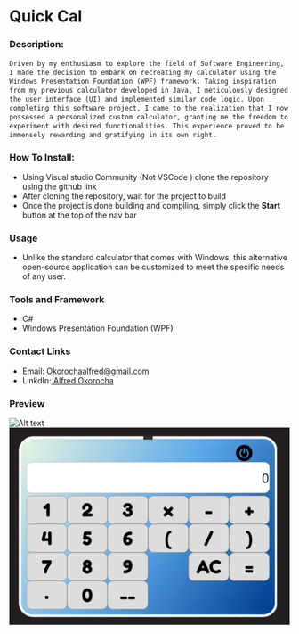 # Quick Cal 
### Description:
    Driven by my enthusiasm to explore the field of Software Engineering, I made the decision to embark on recreating my calculator using the Windows Presentation Foundation (WPF) framework. Taking inspiration from my previous calculator developed in Java, I meticulously designed the user interface (UI) and implemented similar code logic. Upon completing this software project, I came to the realization that I now possessed a personalized custom calculator, granting me the freedom to experiment with desired functionalities. This experience proved to be immensely rewarding and gratifying in its own right.

### How To Install:
* Using Visual studio Community (Not VSCode ) clone the repository using the github link
* After cloning the repository, wait for the project to build 
* Once the project is done building and compiling, simply click the **Start** button at the top of the nav bar

### Usage
* Unlike the standard calculator that comes with Windows, this alternative open-source application can be customized to meet the specific needs of any user.
### Tools and Framework
* C#
* Windows Presentation Foundation (WPF)
### Contact Links
* Email: Okorochaalfred@gmail.com
* LinkdIn:[ Alfred Okorocha](https://www.linkedin.com/in/alfred-okorocha-68aaa2235/)
### Preview 

![Alt text](https://github.com/Alfie-1516/QuickCal/blob/master/calculator_gif.gif?raw=true "Title")
![Alt text](https://github.com/Alfie-1516/QuickCal/blob/master/calculator_final.png?raw=true "Title")

